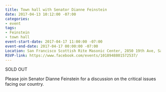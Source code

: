 ```yaml
---
title: Town hall with Senator Dianne Feinstein
date: 2017-04-13 10:12:00 -07:00
categories:
- event
tags:
- Feinstein
- town hall
event-start-date: 2017-04-17 11:00:00 -07:00
event-end-date: 2017-04-17 00:00:00 -07:00
Location: San Francisco Scottish Rite Masonic Center, 2850 19th Ave, San Francisco
RSVP-link: https://www.facebook.com/events/1018948801572537/
---
```


SOLD OUT 

Please join Senator Dianne Feinstein for a discussion on the critical issues facing our country.